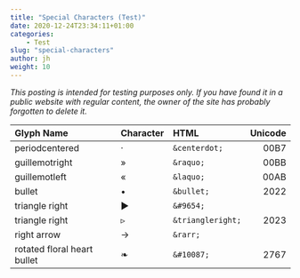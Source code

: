 ```yaml
---
title: "Special Characters (Test)"
date: 2020-12-24T23:34:11+01:00
categories:
    - Test
slug: "special-characters"
author: jh
weight: 10
---
```

*This posting is intended for testing purposes only. If you have found it in a public website with regular content, 
the owner of the site has probably forgotten to delete it.*

Glyph Name                  | Character | HTML | Unicode
:---------------------|:---------|:-----|-------:
periodcentered | &centerdot; | `&centerdot;` | 00B7
guillemotright | &raquo; | `&raquo;` | 00BB
guillemotleft | &laquo; | `&laquo;` | 00AB
bullet | &bullet; | `&bullet;` | 2022
triangle right | &#9654; | `&#9654;` | 
triangle right | &triangleright; | `&triangleright;` | 2023
right arrow | &rarr; | `&rarr;` | 
rotated floral heart bullet | &#10087; | `&#10087;` | 2767
